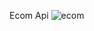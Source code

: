 Ecom Api
![ecom](https://user-images.githubusercontent.com/112975781/189905020-995a0cc7-dfba-4029-a79f-87eb5e2c6dc7.jpg)
